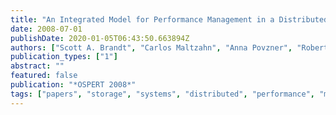 ```yaml
---
title: "An Integrated Model for Performance Management in a Distributed System"
date: 2008-07-01
publishDate: 2020-01-05T06:43:50.663894Z
authors: ["Scott A. Brandt", "Carlos Maltzahn", "Anna Povzner", "Roberto Pineiro", "Andrew Shewmaker", "Tim Kaldewey"]
publication_types: ["1"]
abstract: ""
featured: false
publication: "*OSPERT 2008*"
tags: ["papers", "storage", "systems", "distributed", "performance", "management", "qos", "realtime"]
---
```


